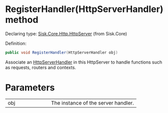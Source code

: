 <!--

Copyrights 2023 Sisk Framework - CypherPotato
Published under MIT license

!!! DO NOT EDIT THIS FILE !!!
This file was generated by a tool in the Sisk package. To edit the information in this documentation,
edit the XML documentation present in the Sisk source code.

-->


# RegisterHandler(HttpServerHandler) method

Declaring type: [Sisk.Core.Http.HttpServer](/spec/Sisk.Core.Http.HttpServer.md) (from Sisk.Core)


Definition:

```cs
public void RegisterHandler(HttpServerHandler obj)
```

Associate an <a href="/spec/Sisk.Core.Http.Handlers.HttpServerHandler.md">HttpServerHandler</a> in this HttpServer to handle functions such as requests, routers and contexts.


# Parameters

<table>
    <tbody>
<tr>
    <td width="33%">obj</td>
    <td>The instance of the server handler.</td>
</tr>
    </tbody>
</table>
